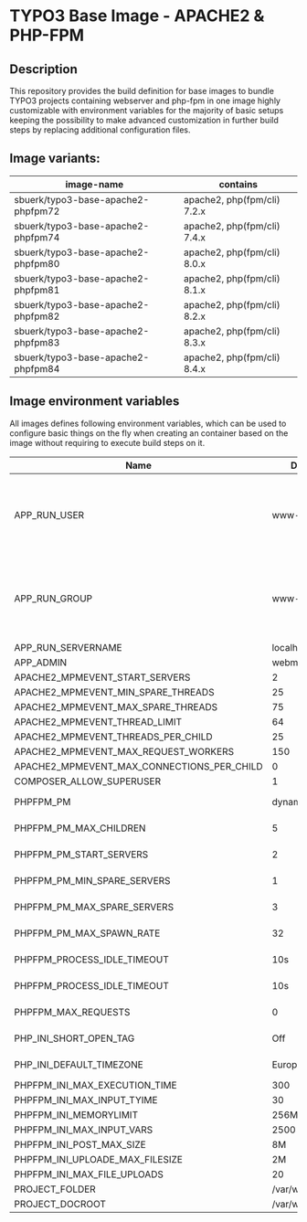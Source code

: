 # TYPO3 Base Image - APACHE2 & PHP-FPM

## Description

This repository provides the build definition for base images
to bundle TYPO3 projects containing webserver and php-fpm in
one image highly customizable with environment variables for
the majority of basic setups keeping the possibility to make
advanced customization in further build steps by replacing
additional configuration files.

## Image variants:

| image-name                         | contains                    |
|------------------------------------|-----------------------------|
| sbuerk/typo3-base-apache2-phpfpm72 | apache2, php(fpm/cli) 7.2.x |
| sbuerk/typo3-base-apache2-phpfpm74 | apache2, php(fpm/cli) 7.4.x |
| sbuerk/typo3-base-apache2-phpfpm80 | apache2, php(fpm/cli) 8.0.x |
| sbuerk/typo3-base-apache2-phpfpm81 | apache2, php(fpm/cli) 8.1.x |
| sbuerk/typo3-base-apache2-phpfpm82 | apache2, php(fpm/cli) 8.2.x |
| sbuerk/typo3-base-apache2-phpfpm83 | apache2, php(fpm/cli) 8.3.x |
| sbuerk/typo3-base-apache2-phpfpm84 | apache2, php(fpm/cli) 8.4.x |


## Image environment variables

All images defines following environment variables, which can be used to configure basic things on the fly when
creating an container based on the image without requiring to execute build steps on it.

| Name                                       | Default Value         | Description                                             |
|--------------------------------------------|-----------------------|---------------------------------------------------------|
| APP_RUN_USER                               | www-data              | Set to user id (id -u) for apache2 and php-fpm process  |
| APP_RUN_GROUP                              | www-data              | Set to group id (id -g) for apache2 and php-fpm process |
| APP_RUN_SERVERNAME                         | localhost             |                                                         |
| APP_ADMIN                                  | webmaster@localhost   |                                                         |
| APACHE2_MPMEVENT_START_SERVERS             | 2                     |                                                         |
| APACHE2_MPMEVENT_MIN_SPARE_THREADS         | 25                    |                                                         |
| APACHE2_MPMEVENT_MAX_SPARE_THREADS         | 75                    |                                                         |
| APACHE2_MPMEVENT_THREAD_LIMIT              | 64                    |                                                         |
| APACHE2_MPMEVENT_THREADS_PER_CHILD         | 25                    |                                                         |
| APACHE2_MPMEVENT_MAX_REQUEST_WORKERS       | 150                   |                                                         |
| APACHE2_MPMEVENT_MAX_CONNECTIONS_PER_CHILD | 0                     |                                                         |
| COMPOSER_ALLOW_SUPERUSER                   | 1                     |                                                         |
| PHPFPM_PM                                  | dynamic               | phpfpm pool                                             |
| PHPFPM_PM_MAX_CHILDREN                     | 5                     | phpfpm pool                                             |
| PHPFPM_PM_START_SERVERS                    | 2                     | phpfpm pool                                             |
| PHPFPM_PM_MIN_SPARE_SERVERS                | 1                     | phpfpm pool                                             |
| PHPFPM_PM_MAX_SPARE_SERVERS                | 3                     | phpfpm pool                                             |
| PHPFPM_PM_MAX_SPAWN_RATE                   | 32                    | phpfpm pool                                             |
| PHPFPM_PROCESS_IDLE_TIMEOUT                | 10s                   | phpfpm pool                                             |
| PHPFPM_PROCESS_IDLE_TIMEOUT                | 10s                   | phpfpm pool                                             |
| PHPFPM_MAX_REQUESTS                        | 0                     | phpfpm pool                                             |
| PHP_INI_SHORT_OPEN_TAG                     | Off                   | cli & fpm php.ini                                       |
| PHP_INI_DEFAULT_TIMEZONE                   | Europe/Berlin         | cli & fpm php.ini                                       |
| PHPFPM_INI_MAX_EXECUTION_TIME              | 300                   | fpm php.ini                                             |
| PHPFPM_INI_MAX_INPUT_TYIME                 | 30                    | fpm php.ini                                             |
| PHPFPM_INI_MEMORYLIMIT                     | 256M                  | fpm php.ini                                             |
| PHPFPM_INI_MAX_INPUT_VARS                  | 2500                  | fpm php.ini                                             |
| PHPFPM_INI_POST_MAX_SIZE                   | 8M                    | fpm php.ini                                             |
| PHPFPM_INI_UPLOADE_MAX_FILESIZE            | 2M                    | fpm php.ini                                             |
| PHPFPM_INI_MAX_FILE_UPLOADS                | 20                    | fpm php.ini                                             |
| PROJECT_FOLDER                             | /var/www/html/project |                                                         |
| PROJECT_DOCROOT                            | /var/www/html/project |                                                         |
